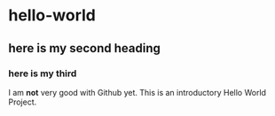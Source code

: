 # hello-world
## here is my second heading
### here is my third
I am **not** very good with Github yet. This is an introductory Hello World Project.
